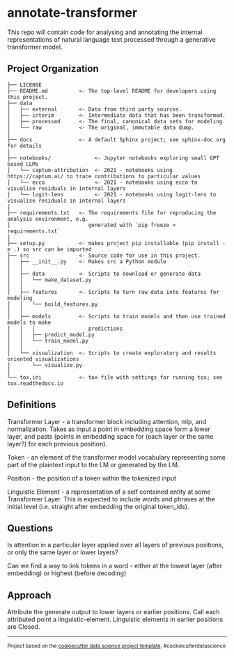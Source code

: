 # annotate-transformer

This repo will contain code for analysing and annotating the internal representations of natural language text processed through a generative transformer model.


Project Organization
------------

    ├── LICENSE
    ├── README.md          <- The top-level README for developers using this project.
    ├── data
    │   ├── external       <- Data from third party sources.
    │   ├── interim        <- Intermediate data that has been transformed.
    │   ├── processed      <- The final, canonical data sets for modeling.
    │   └── raw            <- The original, immutable data dump.
    │
    ├── docs               <- A default Sphinx project; see sphinx-doc.org for details
    │
    ├── notebooks/              <- Jupyter notebooks exploring small GPT based LLMs
    │   └── captum-attribution  <- 2021 - notebooks using https://captum.ai/ to trace contributions to particular values
    │   └── ecco                <- 2021 - notebooks using ecco to visualise residuals in internal layers
    │   └── logit-lens          <- 2021 - notebooks using logit-lens to visualise residuals in internal layers
    |
    ├── requirements.txt   <- The requirements file for reproducing the analysis environment, e.g.
    │                         generated with `pip freeze > requirements.txt`
    │
    ├── setup.py           <- makes project pip installable (pip install -e .) so src can be imported
    ├── src                <- Source code for use in this project.
    │   ├── __init__.py    <- Makes src a Python module
    │   │
    │   ├── data           <- Scripts to download or generate data
    │   │   └── make_dataset.py
    │   │
    │   ├── features       <- Scripts to turn raw data into features for modeling
    │   │   └── build_features.py
    │   │
    │   ├── models         <- Scripts to train models and then use trained models to make
    │   │   │                 predictions
    │   │   ├── predict_model.py
    │   │   └── train_model.py
    │   │
    │   └── visualization  <- Scripts to create exploratory and results oriented visualizations
    │       └── visualize.py
    │
    └── tox.ini            <- tox file with settings for running tox; see tox.readthedocs.io


## Definitions

Transformer Layer - a transformer block including attention, mlp, and normalization. Takes as input a point in embedding space form a lower layer, and pasts (points in embedding space for (each layer or the same layer?) for each previous position).

Token - an element of the transformer model vocabulary representing some part of the plaintext input to the LM or generated by the LM.

Position - the position of a token within the tokenized input

Linguistic Element - a representation of a self contained entity at some Transformer Layer. This is expected to include words and phrases at the initial level (i.e. straight after embedding the original token_ids).


## Questions

Is attention in a particular layer applied over all layers of previous positions, or only the same layer or lower layers?

Can we find a way to link tokens in a word - either at the lowest layer (after embedding) or highest (before decoding)
## Approach

Attribute the generate output to lower layers or earlier positions. Call each attributed point a linguistic-element. Linguistic elements in earlier positions are Closed. 


--------

<p><small>Project based on the <a target="_blank" href="https://drivendata.github.io/cookiecutter-data-science/">cookiecutter data science project template</a>. #cookiecutterdatascience</small></p>
